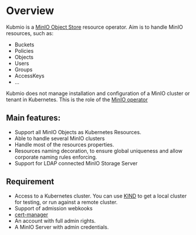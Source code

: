 
# Overview

Kubmio is a [MinIO Object Store](https://min.io/) resource operator. Aim is to handle MinIO resources, such as:

- Buckets
- Policies
- Objects
- Users
- Groups
- AccessKeys
- ...

Kubmio does not manage installation and configuration of a MinIO cluster or tenant in Kubernetes. This is the role of the [MinIO operator](https://github.com/minio/operator)

## Main features:

- Support all MinIO Objects as Kubernetes Resources.
- Able to handle several MinIO clusters
- Handle most of the resources properties.
- Resources naming decoration, to ensure global uniqueness and allow corporate naming rules enforcing.
- Support for LDAP connected MinIO Storage Server

## Requirement

- Access to a Kubernetes cluster. You can use [KIND](https://sigs.k8s.io/kind) to get a local cluster for testing, or run against a remote cluster.
- Support of admission webkooks
- [cert-manager](https://cert-manager.io/)
- An account with full admin rights.
- A MinIO Server with admin credentials.
